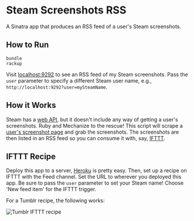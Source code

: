 # Steam Screenshots RSS

A Sinatra app that produces an RSS feed of a user's Steam screenshots.

## How to Run

    bundle
    rackup

Visit [localhost:9292](http://localhost:9292/) to see an RSS feed of my Steam screenshots. Pass the `user` parameter to specify a different Steam user name, e.g., `http://localhost:9292?user=mySteamName`.

## How it Works

Steam has a [web API](https://developer.valvesoftware.com/wiki/Steam_Web_API),
but it doesn't include any way of getting a user's screenshots. Ruby and
Mechanize to the rescue! This script will scrape a
[user's screenshot page](http://steamcommunity.com/id/cheshire137/screenshots/?appid=0&sort=newestfirst&browsefilter=myfiles&view=grid)
and grab the screenshots. The screenshots are then listed in an RSS feed so
you can consume it with, say, [IFTTT](https://ifttt.com).

## IFTTT Recipe

Deploy this app to a server, [Heroku](https://dashboard.heroku.com/apps) is
pretty easy. Then, set up a recipe on IFTTT with the Feed channel. Set the URL
to wherever you deployed this app. Be sure to pass the `user` parameter to set
your Steam name! Choose 'New feed item' for the IFTTT trigger.

For a Tumblr recipe, the following works:

![Tumblr IFTTT recipe](https://raw.githubusercontent.com/moneypenny/steam-screenshots-rss/master/ifttt-screenshot.png)
